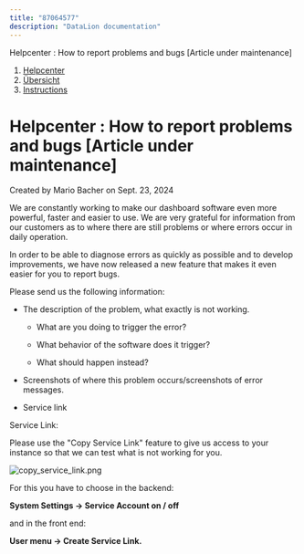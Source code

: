 ```yaml
---
title: "87064577"
description: "DataLion documentation"
---
```


Helpcenter : How to report problems and bugs \[Article under maintenance\]  

1.  [Helpcenter](index.html)
2.  [Übersicht](2982609.html)
3.  [Instructions](Instructions_85524497.html)

# Helpcenter : How to report problems and bugs \[Article under maintenance\]

Created by Mario Bacher on Sept. 23, 2024

We are constantly working to make our dashboard software even more powerful, faster and easier to use. We are very grateful for information from our customers as to where there are still problems or where errors occur in daily operation.

In order to be able to diagnose errors as quickly as possible and to develop improvements, we have now released a new feature that makes it even easier for you to report bugs.

Please send us the following information:

-   The description of the problem, what exactly is not working.
    
    -   What are you doing to trigger the error?
        
    -   What behavior of the software does it trigger?
        
    -   What should happen instead?
        
-   Screenshots of where this problem occurs/screenshots of error messages.
    
-   Service link
    

Service Link:

Please use the "Copy Service Link" feature to give us access to your instance so that we can test what is not working for you.

![copy_service_link.png](/img/86966281.png?width=560)

For this you have to choose in the backend:

**System Settings → Service Account on / off**

and in the front end:

**User menu → Create Service Link.**
